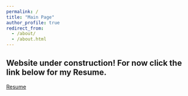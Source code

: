 ```yaml
---
permalink: /
title: "Main Page"
author_profile: true
redirect_from: 
  - /about/
  - /about.html
---
```

Website under construction!
For now click the link below for my Resume.
---
[Resume](https://eriklpz04.github.io/files/Resume-2025.pdf)


